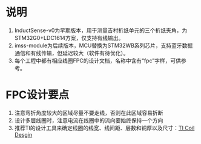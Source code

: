 # 说明
1. InductSense-v0为早期版本，用于测量吉村折纸单元的三个折纸夹角，为STM32G0+LDC1614方案，仅支持有线输出。
2. imss-module为后续版本，MCU替换为STM32WB系列芯片，支持蓝牙数据通信和有线传输，但延迟较大（软件有待优化）。
3. 每个工程中都有相应线圈FPC的设计文档，名称中含有“fpc”字样，可供参考。

# FPC设计要点
1. 注意弯折角度较大的区域尽量不要走线，否则在此区域容易折断
2. 设计多层线圈时，注意电流在线圈中的流向要始终保持一个方向
3. 推荐TI的设计工具来确定线圈的线宽、线间距、层数和铜厚以及尺寸：[TI Coil Desgin](https://webench.ti.com/wb5/LDC/#/spirals)
